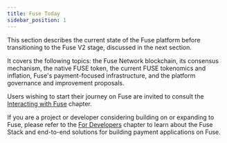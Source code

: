 ```yaml
---
title: Fuse Today
sidebar_position: 1
---
```


This section describes the current state of the Fuse platform before transitioning to the Fuse V2 stage, discussed in the next section.

It covers the following topics: the Fuse Network blockchain, its consensus mechanism, the native FUSE token, the current FUSE tokenomics and inflation, Fuse's payment-focused infrastructure, and the platform governance and improvement proposals.

Users wishing to start their journey on Fuse are invited to consult the [Interacting with Fuse](https://app.gitbook.com/o/-LdmeTBjede0-BcSd0W0/s/goUiB6chXvy8iVhpHHNd/interacting-with-fuse) chapter.

If you are a project or developer considering building on or expanding to Fuse, please refer to the [For Developers](https://app.gitbook.com/o/-LdmeTBjede0-BcSd0W0/s/goUiB6chXvy8iVhpHHNd/developers) chapter to learn about the Fuse Stack and end-to-end solutions for building payment applications on Fuse.
